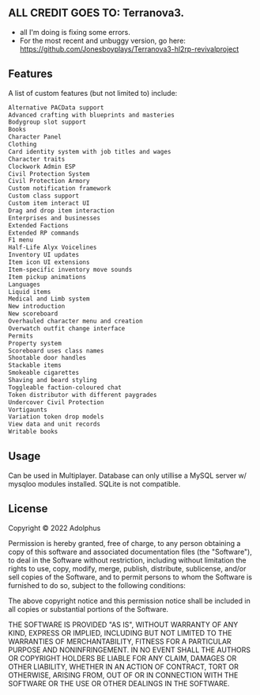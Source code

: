## ALL CREDIT GOES TO: Terranova3.
- all I'm doing is fixing some errors.
- For the most recent and unbuggy version, go here: https://github.com/Jonesboyplays/Terranova3-hl2rp-revivalproject

## Features

A list of custom features (but not limited to) include:

```bash
Alternative PACData support
Advanced crafting with blueprints and masteries
Bodygroup slot support
Books
Character Panel
Clothing
Card identity system with job titles and wages
Character traits
Clockwork Admin ESP
Civil Protection System
Civil Protection Armory
Custom notification framework
Custom class support
Custom item interact UI
Drag and drop item interaction
Enterprises and businesses
Extended Factions
Extended RP commands
F1 menu
Half-Life Alyx Voicelines
Inventory UI updates
Item icon UI extensions
Item-specific inventory move sounds
Item pickup animations
Languages
Liquid items
Medical and Limb system
New introduction
New scoreboard
Overhauled character menu and creation
Overwatch outfit change interface
Permits
Property system
Scoreboard uses class names
Shootable door handles
Stackable items
Smokeable cigarettes
Shaving and beard styling
Toggleable faction-coloured chat
Token distributor with different paygrades
Undercover Civil Protection
Vortigaunts
Variation token drop models
View data and unit records
Writable books
```

## Usage

Can be used in Multiplayer. Database can only utillise a MySQL server w/ mysqloo modules installed. SQLite is not compatible.

## License

Copyright © 2022 Adolphus

Permission is hereby granted, free of charge, to any person obtaining a copy of this software and associated documentation files (the "Software"), to deal in the Software without restriction, including without limitation the rights to use, copy, modify, merge, publish, distribute, sublicense, and/or sell copies of the Software, and to permit persons to whom the Software is furnished to do so, subject to the following conditions:

The above copyright notice and this permission notice shall be included in all copies or substantial portions of the Software.

THE SOFTWARE IS PROVIDED "AS IS", WITHOUT WARRANTY OF ANY KIND, EXPRESS OR IMPLIED, INCLUDING BUT NOT LIMITED TO THE WARRANTIES OF MERCHANTABILITY, FITNESS FOR A PARTICULAR PURPOSE AND NONINFRINGEMENT. IN NO EVENT SHALL THE AUTHORS OR COPYRIGHT HOLDERS BE LIABLE FOR ANY CLAIM, DAMAGES OR OTHER LIABILITY, WHETHER IN AN ACTION OF CONTRACT, TORT OR OTHERWISE, ARISING FROM, OUT OF OR IN CONNECTION WITH THE SOFTWARE OR THE USE OR OTHER DEALINGS IN THE SOFTWARE.
